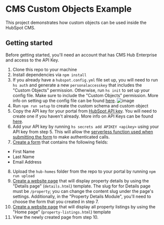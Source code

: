 # CMS Custom Objects Example

This project demonstrates how custom objects can be used inside the HubSpot CMS.

## Getting started

Before getting started, you'll need an account that has CMS Hub Enterprise and access to the API Key.

1. Clone this repo to your machine
2. Install dependencies via `npm install`
3. If you already have a `hubspot.config.yml` file set up, you will need to run `hs auth` and generate a new `personalaccesskey` that includes the "Custom Objects" permission. Otherwise, run `hs init` to set up your config file. Make sure to include the "Custom Objects" permission. More info on setting up the config file can be found [here](https://developers.hubspot.com/docs/cms/guides/getting-started-with-local-development).
![image](https://user-images.githubusercontent.com/6472448/94728811-cb5a3e00-032e-11eb-93b2-1fb36167df6b.png)
4. Run `npm run setup` to create the custom schema and custom object
5. Copy the API key for your portal from [HubSpot API key](https://app.hubspot.com/l/api-key). You will need to create one if you haven't already. More info on API Keys can be found [here](https://knowledge.hubspot.com/integrations/how-do-i-get-my-hubspot-api-key).
6. Add your API key by running `hs secrets add APIKEY <apikey>` using your API key from step 5. This will allow the [serverless function used when submitting the form](https://github.com/HubSpot/cms-custom-objects-example/blob/master/hub-homes/api.functions/submit.js#L3) to make authenticated calls.
7. [Create a form](https://app.hubspot.com/l/forms) that contains the following fields:
  - First Name
  - Last Name
  - Email Address
8. Upload the `hub-homes` folder from the repo to your portal by running `npm run upload`
9. [Create a website page](https://app.hubspot.com/l/website) that will display property details by using the "Details page" (`details.html`) template. The slug for for Details page must be `/property`; you can change the content slug under the page's settings. Additionally, in the "Property Details Module", you'll need to choose the form that you created in step 7.
10. [Create a website page](https://app.hubspot.com/l/website) that will display all property listings by using the "Home page" (`property-listings.html`) template
11. View the newly created page from step 10.
